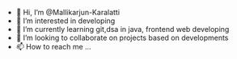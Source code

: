 - 👋 Hi, I’m @Mallikarjun-Karalatti
- 👀 I’m interested in developing 
- 🌱 I’m currently learning git,dsa in java, frontend web developing
- 💞️ I’m looking to collaborate on projects based on developments
- 📫 How to reach me ...

<!---
Mallikarjun-Karalatti/Mallikarjun-Karalatti is a ✨ special ✨ repository because its `README.md` (this file) appears on your GitHub profile.
You can click the Preview link to take a look at your changes.
--->
